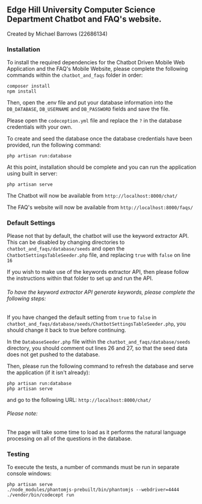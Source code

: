 ## Edge Hill University Computer Science Department Chatbot and FAQ's website.
Created by Michael Barrows (22686134)

### Installation
To install the required dependencies for the Chatbot Driven Mobile Web Application and the FAQ's Mobile Website, please complete the following commands within the `chatbot_and_faqs` folder in order:
```
composer install
npm install
```
Then, open the .env file and put your database information into the `DB_DATABASE`, `DB_USERNAME` and `DB_PASSWORD` fields and save the file.

Please open the `codeception.yml` file and replace the `?` in the database credentials with your own.

To create and seed the database once the database credentials have been provided, run the following command:
```
php artisan run:database
```

At this point, installation should be complete and you can run the application using built in server:
```
php artisan serve
```

The Chatbot will now be available from `http://localhost:8000/chat/`

The FAQ's website will now be available from `http://localhost:8000/faqs/`

### Default Settings
Please not that by default, the chatbot will use the keyword extractor API. This can be disabled by changing directories to `chatbot_and_faqs/database/seeds` and open the `ChatbotSettingsTableSeeder.php` file, and replacing `true` with `false` on line `16`

If you wish to make use of the keywords extractor API, then please follow the instructions within that folder to set up and run the API.

###### To have the keyword extractor API generate keywords, please complete the following steps:
If you have changed the default setting from `true` to `false` in  `chatbot_and_faqs/database/seeds/ChatbotSettingsTableSeeder.php`, you should change it back to true before continuing.

In the `DatabaseSeeder.php` file within the `chatbot_and_faqs/database/seeds` directory, you should comment out lines 26 and 27, so that the seed data does not get pushed to the database.

Then, please run the following command to refresh the database and serve the application (if it isn't already):
```
php artisan run:database
php artisan serve
```

and go to the following URL: `http://localhost:8000/chat/`
###### Please note:
The page will take some time to load as it performs the natural language processing on all of the questions in the database.




### Testing
To execute the tests, a number of commands must be run in separate console windows:
```
php artisan serve
./node_modules/phantomjs-prebuilt/bin/phantomjs --webdriver=4444
./vendor/bin/codecept run
```
